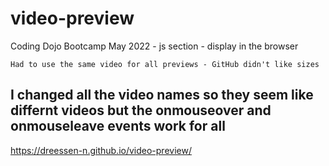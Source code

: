 # video-preview

Coding Dojo Bootcamp May 2022 - js section - display in the browser

```Had to use the same video for all previews - GitHub didn't like sizes```
## I changed all the video names so they seem like differnt videos but the onmouseover and onmouseleave events work for all

 https://dreessen-n.github.io/video-preview/
